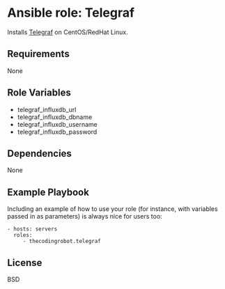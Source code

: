 Ansible role: Telegraf
=========

Installs [Telegraf](https://www.influxdata.com/time-series-platform/telegraf/) on CentOS/RedHat Linux.

Requirements
------------

None

Role Variables
--------------

- telegraf_influxdb_url
- telegraf_influxdb_dbname
- telegraf_influxdb_username
- telegraf_influxdb_password


Dependencies
------------

None

Example Playbook
----------------

Including an example of how to use your role (for instance, with variables passed in as parameters) is always nice for users too:

    - hosts: servers
      roles:
         - thecodingrobot.telegraf

License
-------

BSD
